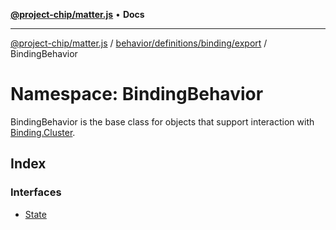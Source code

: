 [**@project-chip/matter.js**](../../../../../../README.md) • **Docs**

***

[@project-chip/matter.js](../../../../../../modules.md) / [behavior/definitions/binding/export](../../README.md) / BindingBehavior

# Namespace: BindingBehavior

BindingBehavior is the base class for objects that support interaction with [Binding.Cluster](../../../../../../cluster/export/namespaces/Binding/README.md#cluster).

## Index

### Interfaces

- [State](interfaces/State.md)
